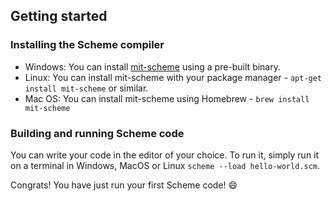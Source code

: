 ## Getting started

### Installing the Scheme compiler

* Windows: You can install [mit-scheme](http://www.gnu.org/software/mit-scheme/) using a pre-built binary.
* Linux: You can install mit-scheme with your package manager - `apt-get install mit-scheme` or similar.
* Mac OS: You can install mit-scheme using Homebrew - `brew install mit-scheme`

### Building and running Scheme code
You can write your code in the editor of your choice. To run it, simply run it on a terminal in Windows, MacOS or Linux `scheme --load hello-world.scm`.

Congrats! You have just run your first Scheme code! :smile:
